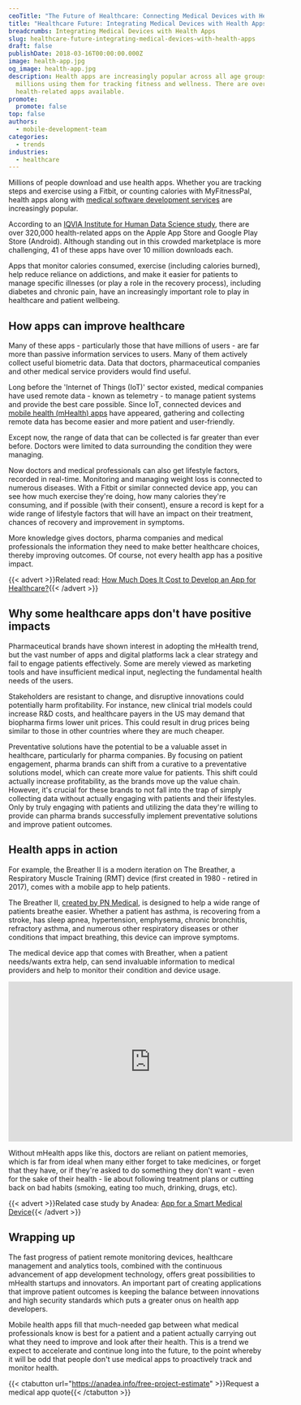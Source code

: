 ```yaml
---
ceoTitle: "The Future of Healthcare: Connecting Medical Devices with Health Apps"
title: "Healthcare Future: Integrating Medical Devices with Health Apps"
breadcrumbs: Integrating Medical Devices with Health Apps
slug: healthcare-future-integrating-medical-devices-with-health-apps
draft: false
publishDate: 2018-03-16T00:00:00.000Z
image: health-app.jpg
og_image: health-app.jpg
description: Health apps are increasingly popular across all age groups, with
  millions using them for tracking fitness and wellness. There are over 320,000
  health-related apps available.
promote:
  promote: false
top: false
authors:
  - mobile-development-team
categories:
  - trends
industries:
  - healthcare
---
```

Millions of people download and use health apps. Whether you are tracking steps and exercise using a Fitbit, or counting calories with MyFitnessPal, health apps along with <a href="https://anadea.info/solutions/medical-app-development" target="_blank">medical software development services</a> are increasingly popular.

According to an <a href="http://www.pmlive.com/blogs/digital_intelligence/archive/2018/january/sharp_rise_in_mobile_health_app_numbers_1215229" rel="nofollow" target="_blank">IQVIA Institute for Human Data Science study</a>, there are over 320,000 health-related apps on the Apple App Store and Google Play Store (Android). Although standing out in this crowded marketplace is more challenging, 41 of these apps have over 10 million downloads each.

Apps that monitor calories consumed, exercise (including calories burned), help reduce reliance on addictions, and make it easier for patients to manage specific illnesses (or play a role in the recovery process), including diabetes and chronic pain, have an increasingly important role to play in healthcare and patient wellbeing.

## How apps can improve healthcare

Many of these apps - particularly those that have millions of users - are far more than passive information services to users. Many of them actively collect useful biometric data. Data that doctors, pharmaceutical companies and other medical service providers would find useful.

Long before the 'Internet of Things (IoT)' sector existed, medical companies have used remote data - known as telemetry - to manage patient systems and provide the best care possible. Since IoT, connected devices and <a href="https://www2.deloitte.com/content/dam/Deloitte/uk/Documents/life-sciences-health-care/deloitte-uk-connected-health.pdf" target="_blank">mobile health (mHealth) apps</a> have appeared, gathering and collecting remote data has become easier and more patient and user-friendly.

Except now, the range of data that can be collected is far greater than ever before. Doctors were limited to data surrounding the condition they were managing.

Now doctors and medical professionals can also get lifestyle factors, recorded in real-time. Monitoring and managing weight loss is connected to numerous diseases. With a Fitbit or similar connected device app, you can see how much exercise they're doing, how many calories they're consuming, and if possible (with their consent), ensure a record is kept for a wide range of lifestyle factors that will have an impact on their treatment, chances of recovery and improvement in symptoms.

More knowledge gives doctors, pharma companies and medical professionals the information they need to make better healthcare choices, thereby improving outcomes. Of course, not every health app has a positive impact.

{{< advert >}}Related read: [How Much Does It Cost to Develop an App for Healthcare?](https://anadea.info/guides/healthcare-app-development-cost){{< /advert >}}

## Why some healthcare apps don't have positive impacts

Pharmaceutical brands have shown interest in adopting the mHealth trend, but the vast number of apps and digital platforms lack a clear strategy and fail to engage patients effectively. Some are merely viewed as marketing tools and have insufficient medical input, neglecting the fundamental health needs of the users.

Stakeholders are resistant to change, and disruptive innovations could potentially harm profitability. For instance, new clinical trial models could increase R&D costs, and healthcare payers in the US may demand that biopharma firms lower unit prices. This could result in drug prices being similar to those in other countries where they are much cheaper.

Preventative solutions have the potential to be a valuable asset in healthcare, particularly for pharma companies. By focusing on patient engagement, pharma brands can shift from a curative to a preventative solutions model, which can create more value for patients. This shift could actually increase profitability, as the brands move up the value chain. However, it's crucial for these brands to not fall into the trap of simply collecting data without actually engaging with patients and their lifestyles. Only by truly engaging with patients and utilizing the data they're willing to provide can pharma brands successfully implement preventative solutions and improve patient outcomes.

## Health apps in action

For example, the Breather II is a modern iteration on The Breather, a Respiratory Muscle Training (RMT) device (first created in 1980 - retired in 2017), comes with a mobile app to help patients.

The Breather II, <a href="https://www.pnmedical.com/" rel="nofollow" target="_blank">created by PN Medical</a>, is designed to help a wide range of patients breathe easier. Whether a patient has asthma, is recovering from a stroke, has sleep apnea, hypertension, emphysema, chronic bronchitis, refractory asthma, and numerous other respiratory diseases or other conditions that impact breathing, this device can improve symptoms.

The medical device app that comes with Breather, when a patient needs/wants extra help, can send invaluable information to medical providers and help to monitor their condition and device usage.

<center><iframe width="560" height="315" src="https://www.youtube.com/embed/BMarrqH-Ld0?rel=0" frameborder="0" allow="autoplay; encrypted-media" allowfullscreen></iframe></center>

Without mHealth apps like this, doctors are reliant on patient memories, which is far from ideal when many either forget to take medicines, or forget that they have, or if they're asked to do something they don't want - even for the sake of their health - lie about following treatment plans or cutting back on bad habits (smoking, eating too much, drinking, drugs, etc).

{{< advert >}}Related case study by Anadea: [App for a Smart Medical Device](https://anadea.info/projects/app-for-medical-device){{< /advert >}}

## Wrapping up

The fast progress of patient remote monitoring devices, healthcare management and analytics tools, combined with the continuous advancement of app development technology, offers great possibilities to mHealth startups and innovators. An important part of creating applications that improve patient outcomes is keeping the balance between innovations and high security standards which puts a greater onus on health app developers.

Mobile health apps fill that much-needed gap between what medical professionals know is best for a patient and a patient actually carrying out what they need to improve and look after their health. This is a trend we expect to accelerate and continue long into the future, to the point whereby it will be odd that people don't use medical apps to proactively track and monitor health.

{{< ctabutton url="https://anadea.info/free-project-estimate" >}}Request a medical app quote{{< /ctabutton >}}
